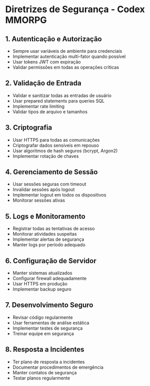 # Diretrizes de Segurança - Codex MMORPG

## 1. Autenticação e Autorização
- Sempre usar variáveis de ambiente para credenciais
- Implementar autenticação multi-fator quando possível
- Usar tokens JWT com expiração
- Validar permissões em todas as operações críticas

## 2. Validação de Entrada
- Validar e sanitizar todas as entradas de usuário
- Usar prepared statements para queries SQL
- Implementar rate limiting
- Validar tipos de arquivo e tamanhos

## 3. Criptografia
- Usar HTTPS para todas as comunicações
- Criptografar dados sensíveis em repouso
- Usar algoritmos de hash seguros (bcrypt, Argon2)
- Implementar rotação de chaves

## 4. Gerenciamento de Sessão
- Usar sessões seguras com timeout
- Invalidar sessões após logout
- Implementar logout em todos os dispositivos
- Monitorar sessões ativas

## 5. Logs e Monitoramento
- Registrar todas as tentativas de acesso
- Monitorar atividades suspeitas
- Implementar alertas de segurança
- Manter logs por período adequado

## 6. Configuração de Servidor
- Manter sistemas atualizados
- Configurar firewall adequadamente
- Usar HTTPS em produção
- Implementar backup seguro

## 7. Desenvolvimento Seguro
- Revisar código regularmente
- Usar ferramentas de análise estática
- Implementar testes de segurança
- Treinar equipe em segurança

## 8. Resposta a Incidentes
- Ter plano de resposta a incidentes
- Documentar procedimentos de emergência
- Manter contatos de segurança
- Testar planos regularmente
